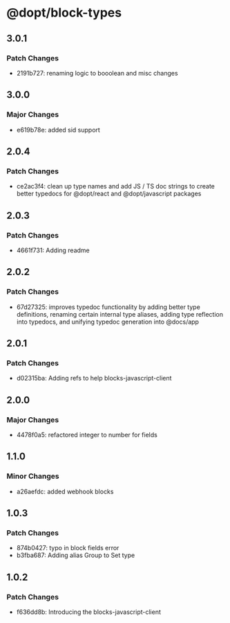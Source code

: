 # @dopt/block-types

## 3.0.1

### Patch Changes

- 2191b727: renaming logic to booolean and misc changes

## 3.0.0

### Major Changes

- e619b78e: added sid support

## 2.0.4

### Patch Changes

- ce2ac3f4: clean up type names and add JS / TS doc strings to create better typedocs for @dopt/react and @dopt/javascript packages

## 2.0.3

### Patch Changes

- 4661f731: Adding readme

## 2.0.2

### Patch Changes

- 67d27325: improves typedoc functionality by adding better type definitions, renaming certain internal type aliases, adding type reflection into typedocs, and unifying typedoc generation into @docs/app

## 2.0.1

### Patch Changes

- d02315ba: Adding refs to help blocks-javascript-client

## 2.0.0

### Major Changes

- 4478f0a5: refactored integer to number for fields

## 1.1.0

### Minor Changes

- a26aefdc: added webhook blocks

## 1.0.3

### Patch Changes

- 874b0427: typo in block fields error
- b3fba687: Adding alias Group to Set type

## 1.0.2

### Patch Changes

- f636dd8b: Introducing the blocks-javascript-client
